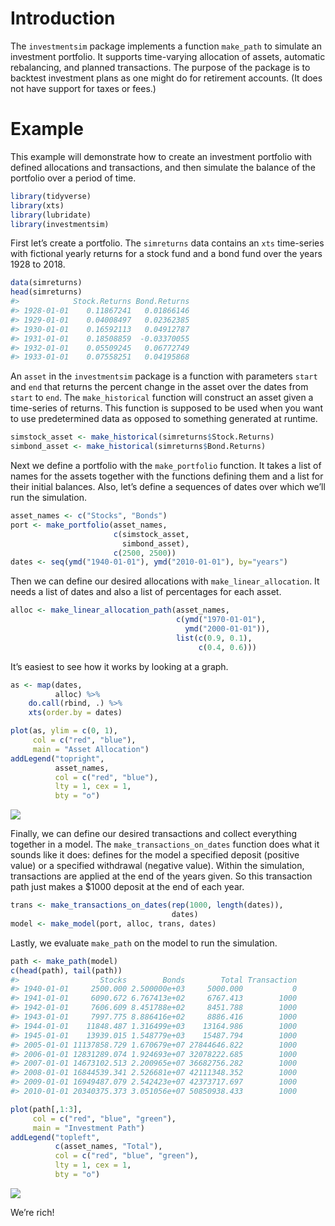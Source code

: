 # Introduction

The `investmentsim` package implements a function `make_path` to
simulate an investment portfolio. It supports time-varying allocation of
assets, automatic rebalancing, and planned transactions. The purpose of
the package is to backtest investment plans as one might do for
retirement accounts. (It does not have support for taxes or fees.)

# Example

This example will demonstrate how to create an investment portfolio with
defined allocations and transactions, and then simulate the balance of
the portfolio over a period of time.

``` r
library(tidyverse)
library(xts)
library(lubridate)
library(investmentsim)
```

First let’s create a portfolio. The `simreturns` data contains an `xts`
time-series with fictional yearly returns for a stock fund and a bond
fund over the years 1928 to 2018.

``` r
data(simreturns)
head(simreturns)
#>            Stock.Returns Bond.Returns
#> 1928-01-01    0.11867241   0.01866146
#> 1929-01-01    0.04008497   0.02362385
#> 1930-01-01    0.16592113   0.04912787
#> 1931-01-01    0.18508859  -0.03370055
#> 1932-01-01    0.05509245   0.06772749
#> 1933-01-01    0.07558251   0.04195868
```

An `asset` in the `investmentsim` package is a function with parameters
`start` and `end` that returns the percent change in the asset over the
dates from `start` to `end`. The `make_historical` function will
construct an asset given a time-series of returns. This function is
supposed to be used when you want to use predetermined data as opposed
to something generated at runtime.

``` r
simstock_asset <- make_historical(simreturns$Stock.Returns)
simbond_asset <- make_historical(simreturns$Bond.Returns)
```

Next we define a portfolio with the `make_portfolio` function. It takes
a list of names for the assets together with the functions defining them
and a list for their initial balances. Also, let’s define a sequences of
dates over which we’ll run the simulation.

``` r
asset_names <- c("Stocks", "Bonds")
port <- make_portfolio(asset_names,
                       c(simstock_asset,
                         simbond_asset),
                       c(2500, 2500))
dates <- seq(ymd("1940-01-01"), ymd("2010-01-01"), by="years")
```

Then we can define our desired allocations with
`make_linear_allocation`. It needs a list of dates and also a list of
percentages for each asset.

``` r
alloc <- make_linear_allocation_path(asset_names,
                                     c(ymd("1970-01-01"),
                                       ymd("2000-01-01")),
                                     list(c(0.9, 0.1),
                                          c(0.4, 0.6)))
```

It’s easiest to see how it works by looking at a graph.

``` r
as <- map(dates,
          alloc) %>%
    do.call(rbind, .) %>%
    xts(order.by = dates)

plot(as, ylim = c(0, 1),
     col = c("red", "blue"),
     main = "Asset Allocation")
addLegend("topright",
          asset_names,
          col = c("red", "blue"),
          lty = 1, cex = 1,
          bty = "o")
```

![](basic_usage_files/figure-gfm/unnamed-chunk-6-1.png)<!-- -->

Finally, we can define our desired transactions and collect everything
together in a model. The `make_transactions_on_dates` function does what
it sounds like it does: defines for the model a specified deposit
(positive value) or a specified withdrawal (negative value). Within the
simulation, transactions are applied at the end of the years given. So
this transaction path just makes a $1000 deposit at the end of each
year.

``` r
trans <- make_transactions_on_dates(rep(1000, length(dates)),
                                    dates)
model <- make_model(port, alloc, trans, dates)
```

Lastly, we evaluate `make_path` on the model to run the simulation.

``` r
path <- make_path(model)
c(head(path), tail(path))
#>                  Stocks        Bonds        Total Transaction
#> 1940-01-01     2500.000 2.500000e+03     5000.000           0
#> 1941-01-01     6090.672 6.767413e+02     6767.413        1000
#> 1942-01-01     7606.609 8.451788e+02     8451.788        1000
#> 1943-01-01     7997.775 8.886416e+02     8886.416        1000
#> 1944-01-01    11848.487 1.316499e+03    13164.986        1000
#> 1945-01-01    13939.015 1.548779e+03    15487.794        1000
#> 2005-01-01 11137858.729 1.670679e+07 27844646.822        1000
#> 2006-01-01 12831289.074 1.924693e+07 32078222.685        1000
#> 2007-01-01 14673102.513 2.200965e+07 36682756.282        1000
#> 2008-01-01 16844539.341 2.526681e+07 42111348.352        1000
#> 2009-01-01 16949487.079 2.542423e+07 42373717.697        1000
#> 2010-01-01 20340375.373 3.051056e+07 50850938.433        1000
```

``` r
plot(path[,1:3],
     col = c("red", "blue", "green"),
     main = "Investment Path")
addLegend("topleft",
          c(asset_names, "Total"),
          col = c("red", "blue", "green"),
          lty = 1, cex = 1,
          bty = "o")
```

![](basic_usage_files/figure-gfm/unnamed-chunk-9-1.png)<!-- -->

We’re rich\!
